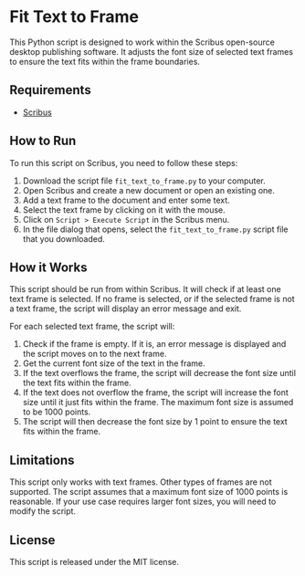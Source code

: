 # Fit Text to Frame

This Python script is designed to work within the Scribus open-source desktop publishing software. It adjusts the font size of selected text frames to ensure the text fits within the frame boundaries.

## Requirements

- [Scribus](https://www.scribus.net/)

## How to Run
To run this script on Scribus, you need to follow these steps:
1. Download the script file `fit_text_to_frame.py` to your computer.
2. Open Scribus and create a new document or open an existing one.
3. Add a text frame to the document and enter some text.
4. Select the text frame by clicking on it with the mouse.
5. Click on `Script > Execute Script` in the Scribus menu.
6. In the file dialog that opens, select the `fit_text_to_frame.py` script file that you downloaded.

## How it Works

This script should be run from within Scribus. It will check if at least one text frame is selected. If no frame is selected, or if the selected frame is not a text frame, the script will display an error message and exit.

For each selected text frame, the script will:

1. Check if the frame is empty. If it is, an error message is displayed and the script moves on to the next frame.
2. Get the current font size of the text in the frame.
3. If the text overflows the frame, the script will decrease the font size until the text fits within the frame.
4. If the text does not overflow the frame, the script will increase the font size until it just fits within the frame. The maximum font size is assumed to be 1000 points.
5. The script will then decrease the font size by 1 point to ensure the text fits within the frame.

## Limitations

This script only works with text frames. Other types of frames are not supported. The script assumes that a maximum font size of 1000 points is reasonable. If your use case requires larger font sizes, you will need to modify the script.

## License

This script is released under the MIT license.